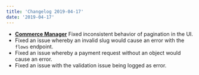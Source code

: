 ```yaml
---
title: 'Changelog 2019-04-17'
date: '2019-04-17'
---
```

- [**Commerce Manager**](https://dashboard.elasticpath.com/) Fixed inconsistent behavior of pagination in the UI.
- Fixed an issue whereby an invalid slug would cause an error with the `flows` endpoint.
- Fixed an issue whereby a payment request without an object would cause an error.
- Fixed an issue with the validation issue being logged as error.
